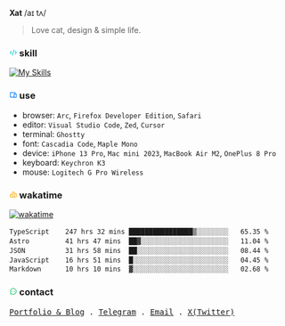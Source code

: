 **Xat** /aɪ tʌ/

> Love cat, design & simple life.

### <img src="https://github.com/Xatloon/Xatloon/blob/main/MCSVG/code_line.svg?raw=true" alt="Skills" height="14px" width="14px" /> skill

[![My Skills](https://skillicons.dev/icons?i=figma,rust,ts,react,nextjs,vue,vite,nuxtjs,astro,tailwind&perline=10)](https://skillicons.dev)

### <img src="https://github.com/Xatloon/Xatloon/blob/main/MCSVG/device_line.svg?raw=true" alt="Use" height="14px" width="14px" /> use

- browser: `Arc`, `Firefox Developer Edition`, `Safari`
- editor: `Visual Studio Code`, `Zed`, `Cursor`
- terminal: `Ghostty`
- font: `Cascadia Code`, `Maple Mono`
- device: `iPhone 13 Pro`, `Mac mini 2023`, `MacBook Air M2`, `OnePlus 8 Pro`
- keyboard: `Keychron K3`
- mouse: `Logitech G Pro Wireless`

### <img src="https://github.com/Xatloon/Xatloon/blob/main/MCSVG/chart_bar_line.svg?raw=true" alt="WakaTime" height="14px" width="14px" /> wakatime 

[![wakatime](https://wakatime.com/badge/user/9663a00b-d845-4c8a-b13c-38d20391dbac.svg)](https://wakatime.com/@9663a00b-d845-4c8a-b13c-38d20391dbac)

<!--START_SECTION:waka-->

```txt
TypeScript    247 hrs 32 mins ████████████████▒░░░░░░░░   65.35 %
Astro         41 hrs 47 mins  ██▓░░░░░░░░░░░░░░░░░░░░░░   11.04 %
JSON          31 hrs 58 mins  ██░░░░░░░░░░░░░░░░░░░░░░░   08.44 %
JavaScript    16 hrs 51 mins  █░░░░░░░░░░░░░░░░░░░░░░░░   04.45 %
Markdown      10 hrs 10 mins  ▓░░░░░░░░░░░░░░░░░░░░░░░░   02.68 %
```

<!--END_SECTION:waka-->

### <img src="https://github.com/Xatloon/Xatloon/blob/main/MCSVG/chat_2_line.svg?raw=true" alt="Contact" height="14px" width="14px" /> contact

<samp>
  <a href="https://xat.sh">Portfolio & Blog</a> .
  <a href="https://t.me/Xat_0w0">Telegram</a> .
  <a href="mailto:i@xat.sh">Email</a> .
  <a href="https://x.com/Xat_0w0">X(Twitter)</a>
</samp>
